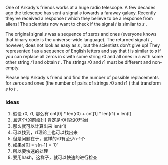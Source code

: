 One of Arkady's friends works at a huge radio telescope. A few decades ago the telescope has sent a signal 𝑠
 towards a faraway galaxy. Recently they've received a response 𝑡
 which they believe to be a response from aliens! The scientists now want to check if the signal 𝑡
 is similar to 𝑠
.

The original signal 𝑠
 was a sequence of zeros and ones (everyone knows that binary code is the universe-wide language). The returned signal 𝑡
, however, does not look as easy as 𝑠
, but the scientists don't give up! They represented 𝑡
 as a sequence of English letters and say that 𝑡
 is similar to 𝑠
 if you can replace all zeros in 𝑠
 with some string 𝑟0
 and all ones in 𝑠
 with some other string 𝑟1
 and obtain 𝑡
. The strings 𝑟0
 and 𝑟1
 must be different and non-empty.

Please help Arkady's friend and find the number of possible replacements for zeros and ones (the number of pairs of strings 𝑟0
 and 𝑟1
) that transform 𝑠
 to 𝑡
.

### ideas
1. 假设 r0, r1, 那么有 cnt[0] * len(r0) + cnt[1] * len(r1) = len(t)
2. 且这个t的前缀[:i] 肯定是r0(假设0开始)
3. 那么就可以计算出来 len(r1)
4. 可以找到，r1理论上也可以找出来
5. 但是问题在于，这样的r0有至少n-1个
6. 如果s[0] = s[n-1] = '0' 
7. 所以要快速的处理
8. 要用hash，这样子，就可以快速的进行检查